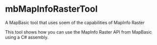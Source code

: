# mbMapInfoRasterTool
A MapBasic tool that uses soem of the capabilities of MapInfo Raster

This tool shows how you can use the MapInfo Raster API from MapBasic using a C# assembly.
